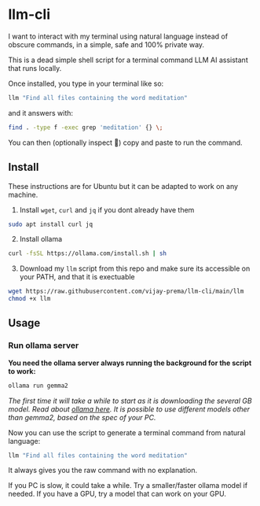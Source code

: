 # llm-cli
I want to interact with my terminal using natural language instead of obscure commands, in a simple, safe and 100% private way.

This is a dead simple shell script for a terminal command LLM AI assistant that runs locally.

Once installed, you type in your terminal like so:
```sh
llm "Find all files containing the word meditation"
```
and it answers with:
```sh
find . -type f -exec grep 'meditation' {} \;
```
You can then (optionally inspect 🤠) copy and paste to run the command.

## Install
These instructions are for Ubuntu but it can be adapted to work on any machine.
1. Install `wget`, `curl` and `jq` if you dont already have them
``` sh
sudo apt install curl jq
```
2. Install ollama
```sh
curl -fsSL https://ollama.com/install.sh | sh
```
3. Download my `llm` script from this repo and make sure its accessible on your PATH, and that it is exectuable
```sh
wget https://raw.githubusercontent.com/vijay-prema/llm-cli/main/llm
chmod +x llm
```

## Usage
### Run ollama server
**You need the ollama server always running the background for the script to work:**
```sh
ollama run gemma2
```
*The first time it will take a while to start as it is downloading the several GB model.
Read about [ollama here](https://github.com/ollama/ollama). It is possible to use different models other than gemma2, based on the spec of your PC.*

Now you can use the script to generate a terminal command from natural language:
```sh
llm "Find all files containing the word meditation"
```
It always gives you the raw command with no explanation.

If you PC is slow, it could take a while. Try a smaller/faster ollama model if needed.  If you have a GPU, try a model that can work on your GPU.
